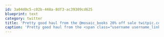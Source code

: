 ```yaml
---
id: 3a04d0c5-c02b-448a-8df3-ac39309cd625
blueprint: text
category: twitter
title: 'Pretty good haul from the @mosaic_books 20% off sale twitpic.com/7h5ywi'
caption: 'Pretty good haul from the <span class="username username_linked">@<a href="https://twitter.com/mosaic_books" title="Mosaic Books">mosaic_books</a></span> 20% off sale <a href="http://twitpic.com/7h5ywi" title="http://twitpic.com/7h5ywi" class="link link_untco">twitpic.com/7h5ywi</a>'
---
```

